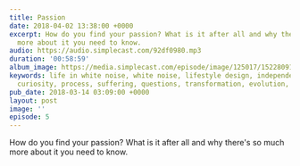 ```yaml
---
title: Passion
date: 2018-04-02 13:38:00 +0000
excerpt: How do you find your passion? What is it after all and why there's so much
  more about it you need to know.
audio: https://audio.simplecast.com/92df0980.mp3
duration: '00:58:59'
album_image: https://media.simplecast.com/episode/image/125017/1522809124-artwork.jpg
keywords: life in white noise, white noise, lifestyle design, independent work, passion,
  curiosity, process, suffering, questions, transformation, evolution, craft, love
pub_date: 2018-03-14 03:09:00 +0000
layout: post
image: ''
episode: 5
---
```


How do you find your passion? What is it after all and why there's so much more about it you need to know.
